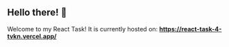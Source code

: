 ## Hello there! 👋
Welcome to my React Task! It is currently hosted on: **https://react-task-4-tvkn.vercel.app/**
